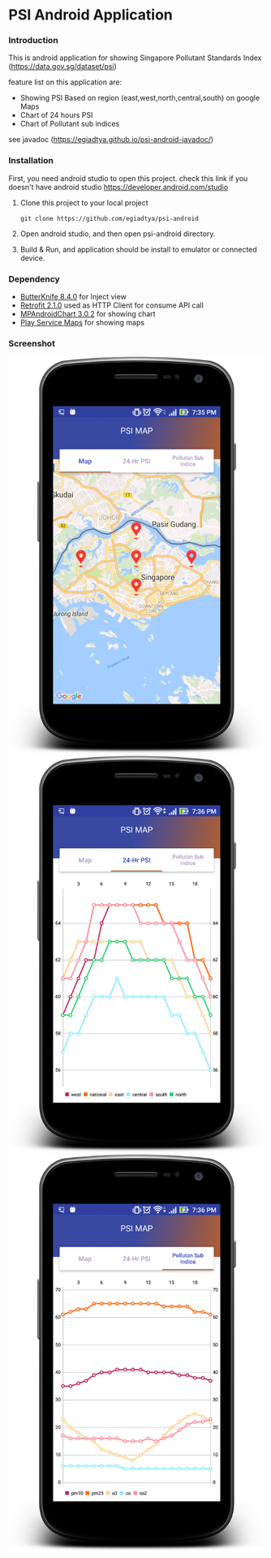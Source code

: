 # PSI Android Application

### Introduction
This is android application for showing Singapore Pollutant Standards Index
(https://data.gov.sg/dataset/psi)

feature list on this application are:

 * Showing PSI Based on region (east,west,north,central,south) on google Maps
 * Chart of 24 hours PSI
 * Chart of Pollutant sub indices
 
 see javadoc (https://egiadtya.github.io/psi-android-javadoc/)

### Installation

First, you need android studio to open this project. check this link if you doesn't have android studio https://developer.android.com/studio
1. Clone this project to your local project

    ```
    git clone https://github.com/egiadtya/psi-android
    ```
2. Open android studio, and then open psi-android directory.
3. Build & Run, and application should be install to emulator or connected device.


### Dependency

 * [ButterKnife 8.4.0](http://jakewharton.github.io/butterknife/) for Inject view
 * [Retrofit 2.1.0](http://square.github.io/retrofit/) used as HTTP Client for consume API call
 * [MPAndroidChart 3.0.2](https://github.com/PhilJay/MPAndroidChart) for showing chart
 * [Play Service Maps](https://developers.google.com/android/guides/setup) for showing maps


### Screenshot
![PSI on Maps](https://github.com/egiadtya/psi-android/blob/master/screenshot/device-2017-07-29-193601.png)
![24Hour PSI Chart](https://github.com/egiadtya/psi-android/blob/master/screenshot/device-2017-07-29-193635.png)
![Pollutant sub indices Chart](https://github.com/egiadtya/psi-android/blob/master/screenshot/device-2017-07-29-193658.png)